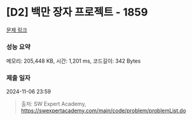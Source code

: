 # [D2] 백만 장자 프로젝트 - 1859 

[문제 링크](https://swexpertacademy.com/main/code/problem/problemDetail.do?contestProbId=AV5LrsUaDxcDFAXc) 

### 성능 요약

메모리: 205,448 KB, 시간: 1,201 ms, 코드길이: 342 Bytes

### 제출 일자

2024-11-06 23:59



> 출처: SW Expert Academy, https://swexpertacademy.com/main/code/problem/problemList.do